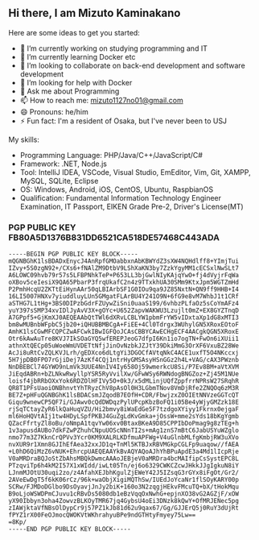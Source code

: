 ## Hi there, I am Mizuto Kaminakano


Here are some ideas to get you started:

- 🔭 I’m currently working on studying programming and IT
- 🌱 I’m currently learning Docker etc
- 👯 I’m looking to collaborate on back-end development and software development
- 🤔 I’m looking for help with Docker
- 💬 Ask me about Programming
- 📫 How to reach me: mizuto1127no01@gmail.com
- 😄 Pronouns: he/him
- ⚡ Fun fact: I'm a resident of Osaka, but I've never been to USJ

My skills:
- Programming Language: PHP/Java/C++/JavaScript/C#
- Framework: .NET, Node.js
- Tool: IntelliJ IDEA, VSCode, Visual Studio, EmEditor, Vim, Git, XAMPP, MySQL, SQLite, Eclipse
- OS: Windows, Android, iOS, CentOS, Ubuntu, RaspbianOS
- Qualification: Fundamental Information Technology Engineer Examination, IT Passport, EIKEN Grade Pre-2, Driver's License(MT)

### PGP PUBLIC KEY FB80A5D1376B831DD6521CA518DE57468C443ADA

```asc
-----BEGIN PGP PUBLIC KEY BLOCK-----
mQGNBGhK1lsBDADxEnycJ4AnRpfGMOabbxnAbKBWYdZ3sXW4NQHdlff8+YImjTui
IZvy+5S0zgN92+/CXs6+fNAlZM9DtbV9LShXaKN3by7ZzkYgyMM1cECSxlNwSLt7
A6LOWC09hvb79r57s5LFBPNhkTeP+P653LL3bjGwlNIyKAjqYwO+fj4dVyjrFqWa
oXBov5ceIesiX9QA65PbarP3frqUkafC2n4z9TTxkhUA30SMm9KtxJpm5WGTZmHd
P2PmhHcqU2ZKTtEiHynAAr50qLBIArbSF1G0IOu9qa9JZ85NxtN+QN9ff9HHB+I4
16LI5007HNXv7yiuddluyLUn5GMgatFLArBU4Y241O9N+6fG9e8vM7WhbJ1t1CRf
aSTHG7L1tHg+3BS0DIPzbGdrFZUywZiSni0uaaS199/6vhbzPLfaOz5sCoYmAFz4
yuY397sSMP34xvIDlJyAvV3X+gOYc+U652ZapvWAKWU3Lzujlt0mZ+EX8GYZTnqD
A7GPpf5+GjKmXJ0AEQEAAbQtTWl6dXRvLCBLYW1pbmFrYW5vIDxtaXp1dG8xMTI3
bm8wMUBnbWFpbC5jb20+iQHUBBMBCgA+FiEE+4Cl0Tdrgx3WUhylGN5XRoxEOtoF
AmhK1lsCGwMFCQPCZwAFCwkIBwIGFQoJCAsCBBYCAwECHgECF4AACgkQGN5XRoxE
Otr6kAwAuTre8KVJ7IkSOaGYQ5wfEREPJeoG7dfpI6Kn1io7ogTN+FwOn6iXUii1
athnXtQECp05uWoeWmUVDETtNfjJinOvNzbkJZJtY39DkiMmG3OrXF6VxuBZ28We
AcJi8uRtCvZQLKVJLrh/gEDXco6dLtgYi3DGOCfAVtqNkC4ACE1uxfT5O4NKccxj
5H7jpDB0FPO7rGjiDej7AzKf4CQj1ntrHyGMSAsyHSnGGz2h4L+VAG/cAX3PWznb
NnDBEBCl74GYWO9nLmVk3UUE4NnIV4Iy658Oj59wmerkcU8Si/P7Ev8BM+aVtXVM
JiEqdABRn+bZLNkwRwyllpYSR5RyVvilXw/GFwWSy6RWNdogBNGZoz+Zj45M1NUe
loisf4jbRRbOXxYok6RDZOlHFIVy5O+0k3/x5dMLinjUQfZppfrrNPRsW27SRqhR
QR8T1PFsUaoiONBhnvtYhTRyzChV8pAsOl0H3LGbmTNov8VmDjRfe2ZNQOq6zM3R
BE7Z+pHFuQGNBGhK1lsBDACsmJZqodB7EOfH+CDR/FbwjzxZ0OIEtNNVzeGGTcQT
Giqu9wnewCP5QF7i/GJAwv0cQdDWDqzPylUPcpKbzBoFQ1i05Be4yWjyGMZzk18E
rjSqTCtayZyR6lkQaHuqVZU/Hi2bmvy8iWaEdGe5F7tzdgoXYiyy1Fkrnx0ejgaF
ml6HoHQVtAIj1tw4HDyLSpfPKBJ4GuZgLdKvGmka+jOssW+mme2sYds18bKgYgmb
QZacFfrtyZl8oBu/oNmpA1tqvYw06xv0BtaxBKeA9D85CPPIbDoPmag9g8zTEg+h
1v3apusdAUBo7dkFZwPZhuhCNpuUOScNNnTI2s+mAg1znS7mBtC6JabUSYuWZglo
nmo77m3Z7KknCrQPVv3Ycr0KM9XALRLKDfmuAPFWg+V4uGlnbMLfgKmbjRW3uXVo
nvXUR9r1Xmn8GJIhEfAea32xxJD1q+TnMl5KTBJxRBVMGkpCGLFp9uaqow//fAEA
+L0hD6QiMzZ6vNUK+EhrcpUAEQEAAYkBvAQYAQoAJhYhBPuApdE3a4Md1lIcpRje
V0aMRDraBQJoStZbAhsMBQkDwmcAAAoJEBjeV0aMRDra4bcMAIfipCsSystEPC8L
PTzqviTp6h4kM2I57X1xWIdd/iwLt05Tn/ej6o6329CWKCZcwJHkkJJgIgkuN8iY
LJnmMJOtU30uqi2zo/z4AfahXEJbhKgulZjEWeY42J5IZsqG3rGYx8iFgOt/Gr2/
2AVeEwDgT5f6kK06rCz/96k+waObjXigiMQThSw/IUEdJoYcaNr1flSOyKARY00p
SCRw/FJMDoDGlbo9DsOyavjJnJy2biK+160o3N2zqgjHEkvFMcuTQ+bX/tHokMqu
B9oLjoWSWDPmCJuvu1cRBvDs5080db1eBzVqqOxNwhG+epjnXO38vG2AGZjF/xOW
yX90Ibbyn3oha4ZowvzBLKOyTMR67jq4GybsU4oEi3DNzk8kQwY+OfMRJENec5pg
zIAWjktaVfNBsOlDypCr9j57PZ1kJb81d62u9qax67/Gg/GJJErQ5j0RuY3dUjRt
fPYZ1rX00FeOJmocQWOKVtWKhrahyuBPe9ndGTHtyFmyey75Lw==
=8Kp/
-----END PGP PUBLIC KEY BLOCK-----

```
